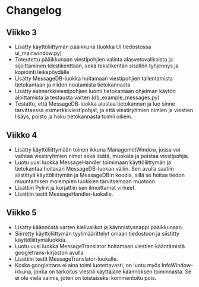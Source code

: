 # Changelog

## Viikko 3
- Lisätty käyttöliittymän pääikkuna (luokka UI tiedostossa ui_mainwindow.py)
- Toteutettu pääikkunaan viestipohjien valinta alasvetovalikoista ja sijoittaminen tekstikenttään, sekä tekstikentän sisällön tyhjennys ja kopiointi leikepöydälle
- Lisätty MessageDB-luokka hoitamaan viestipohjien tallentamista tietokantaan ja niiden noutamista tietokannasta
- Lisätty esimerkkiviestipohjien luonti tietokantaan ohjelman käytön aloittamista ja testausta varten (db_example_messages.py)
- Testattu, että MessageDB-luokka alustaa tietokannan ja luo sinne tarvittaessa esimerkkiviestipohjat, ja että viestiryhmien nimien ja viestien lisäys, poisto ja haku tietokannasta toimii oikein.

## Viikko 4
- Lisätty käyttöliittymään toinen ikkuna ManagemetWindow, jossa voi vaihtaa viestiryhmien nimet sekä lisätä, muokata ja poistaa viestipohjia.
- Luotu uusi luokka MessageHandler toimimaan käyttöliittymän ja tietokantaa hoitavan MessageDB-luokan väliin. Sen avulla saatiin siistittyä käyttöliittymän ja MessageDB:n koodia, sillä se hoitaa tiedon muuntamisen molempien luokkien tarvitsemaan muotoon.
- Lisättiin Pylint ja korjattiin sen ilmoittamat virheet.
- Lisättiin testit MessageHandler-luokalle.

## Viikko 5
- Lisätty käännöstä varten kielivalikot ja käynnistysnappi pääikkunaan.
- Siirretty käyttöliittymän tyylimäärittelyt omaan tiedostoon ja siistitty käyttöliittymäluokkia.
- Luotu uusi luokka MessageTranslator hoitamaan viestien kääntämistä googletrans-kirjaston avulla.
- Lisättiin testit MessageTranslator-luokalle.
- Koska googletrans ei aina toimi luotettavasti, on luotu myös InfoWindow-ikkuna, jonka on tarkoitus viestiä käyttäjälle käännöksen toiminnasta. Se ei ole vielä valmis, joten on toistaiseksi kommentoitu pois.

